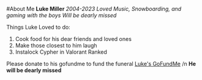 #About Me
**Luke Miller**
*2004-2023*
*Loved Music, Snowboarding, and gaming with the boys*
*Will be dearly missed*

Things Luke Loved to do:
1. Cook food for his dear friends and loved ones
2. Make those closest to him laugh
3. Instalock Cypher in Valorant Ranked

Please donate to his gofundme to fund the funeral [Luke's GoFundMe](https://gofundme.com/skleptthelegend)
/n **He will be dearly missed**
